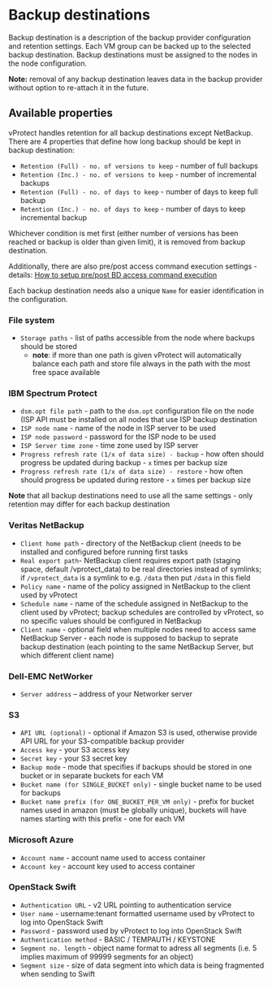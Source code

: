 # Backup destinations

Backup destination is a description of the backup provider configuration and retention settings. Each VM group can be backed up to the selected backup destination. Backup destinations must be assigned to the nodes in the node configuration.

**Note:** removal of any backup destination leaves data in the backup provider without option to re-attach it in the future.

## Available properties

vProtect handles retention for all backup destinations except NetBackup. There are 4 properties that define how long backup should be kept in backup destination:

* `Retention (Full) - no. of versions to keep` - number of full backups
* `Retention (Inc.) - no. of versions to keep` - number of incremental backups
* `Retention (Full) - no. of days to keep` - number of days to keep full backup
* `Retention (Inc.) - no. of days to keep` - number of days to keep incremental backup

Whichever condition is met first \(either number of versions has been reached or backup is older than given limit\), it is removed from backup destination.

Additionally, there are also pre/post access command execution settings - details: [How to setup pre/post BD access command execution](admin_webui_pre_post_bd_access_cmd.md)

Each backup destination needs also a unique `Name` for easier identification in the configuration.

### File system

* `Storage paths` - list of paths accessible from the node where backups should be stored 
  * **note**: if more than one path is given vProtect will automatically balance each path and store file always in the path with the most free space available

### IBM Spectrum Protect

* `dsm.opt file path` - path to the `dsm.opt` configuration file on the node \(ISP API must be installed on all nodes that use ISP backup destination
* `ISP node name` - name of the node in ISP server to be used
* `ISP node password` - password for the ISP node to be used
* `ISP Server time zone` - time zone used by ISP server
* `Progress refresh rate (1/x of data size) - backup` - how often should progress be updated during backup - `x` times per backup size
* `Progress refresh rate (1/x of data size) - restore` - how often should progress be updated during restore - `x` times per backup size

**Note** that all backup destinations need to use all the same settings - only retention may differ for each backup destination

### Veritas NetBackup

* `Client home path` - directory of the NetBackup client \(needs to be installed and configured before running first tasks
* `Real export path`- NetBackup client requires export path \(staging space, default /vprotect\_data\) to be real directories instead of symlinks; if `/vprotect_data` is a symlink to e.g. `/data` then put `/data` in this field
* `Policy name` - name of the policy assigned in NetBackup to the client used by vProtect
* `Schedule name` - name of the schedule assigned in NetBackup to the client used by vProtect; backup schedules are controlled by vProtect, so no specific values should be configured in NetBackup
* `Client name` - optional field when multiple nodes need to access same NetBackup Server - each node is supposed to backup to seprate backup destination \(each pointing to the same NetBackup Server, but which different client name\)

### Dell-EMC NetWorker

* `Server address` – address of your Networker server

### S3

* `API URL (optional)` - optional if Amazon S3 is used, otherwise provide API URL for your S3-compatible backup provider
* `Access key` - your S3 access key
* `Secret key` - your S3 secret key
* `Backup mode` - mode that specifies if backups should be stored in one bucket or in separate buckets for each VM
* `Bucket name (for SINGLE_BUCKET only)` - single bucket name to be used for backups
* `Bucket name prefix (for ONE_BUCKET_PER_VM only)` - prefix for bucket names used in amazon \(must be globally unique\), buckets will have names starting with this prefix - one for each VM 

### Microsoft Azure

* `Account name` - account name used to access container
* `Account key` - account key used to access container

### OpenStack Swift

* `Authentication URL` - v2 URL pointing to authentication service
* `User name` - username:tenant formatted username used by vProtect to log into OpenStack Swift
* `Password` - password used by vProtect to log into OpenStack Swift
* `Authentication method` - BASIC / TEMPAUTH / KEYSTONE
* `Segment no. length` - object name format to adress all segments \(i.e. 5 implies maximum of 99999 segments for an object\)
* `Segment size` - size of data segment into which data is being fragmented when sending to Swift

